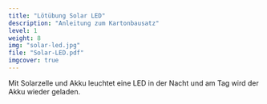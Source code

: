 ```yaml
---
title: "Lötübung Solar LED"
description: "Anleitung zum Kartonbausatz"
level: 1
weight: 8
img: "solar-led.jpg"
file: "Solar-LED.pdf"
imgcover: true
---
```


Mit Solarzelle und Akku leuchtet eine LED in der Nacht und am Tag wird der Akku wieder geladen.